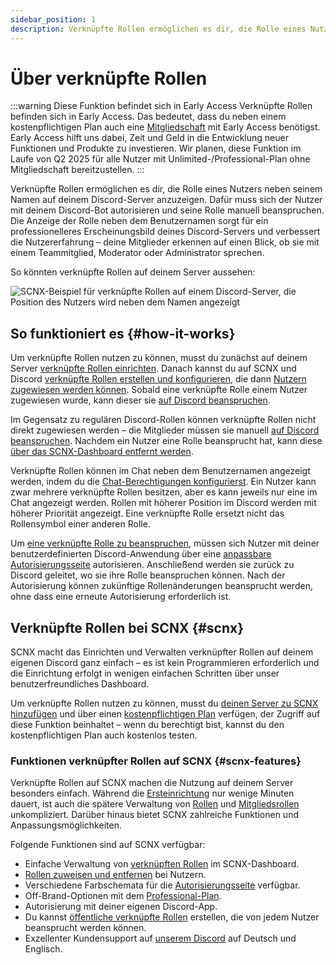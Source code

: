 ```yaml
---
sidebar_position: 1
description: Verknüpfte Rollen ermöglichen es dir, die Rolle eines Nutzers direkt neben seinem Benutzernamen im Chat anzuzeigen.
---
```


# Über verknüpfte Rollen

:::warning Diese Funktion befindet sich in Early Access
Verknüpfte Rollen befinden sich in Early Access. Das bedeutet, dass du neben einem kostenpflichtigen Plan auch eine [Mitgliedschaft](https://membership.scootkit.com) mit Early Access benötigst. Early Access hilft uns dabei, Zeit und Geld in die Entwicklung neuer Funktionen und Produkte zu investieren. Wir planen, diese Funktion im Laufe von Q2 2025 für alle Nutzer mit Unlimited-/Professional-Plan ohne Mitgliedschaft bereitzustellen.
:::

Verknüpfte Rollen ermöglichen es dir, die Rolle eines Nutzers neben seinem Namen auf deinem Discord-Server anzuzeigen. Dafür muss sich der Nutzer mit deinem Discord-Bot autorisieren und seine Rolle manuell beanspruchen. Die Anzeige der Rolle neben dem Benutzernamen sorgt für ein professionelleres Erscheinungsbild deines Discord-Servers und verbessert die Nutzererfahrung – deine Mitglieder erkennen auf einen Blick, ob sie mit einem Teammitglied, Moderator oder Administrator sprechen.

So könnten verknüpfte Rollen auf deinem Server aussehen:

![SCNX-Beispiel für verknüpfte Rollen auf einem Discord-Server, die Position des Nutzers wird neben dem Namen angezeigt](https://scnx.app/img/linked-roles-example.png)

## So funktioniert es {#how-it-works}

Um verknüpfte Rollen nutzen zu können, musst du zunächst auf deinem Server [verknüpfte Rollen einrichten](./../linked-roles). Danach kannst du auf SCNX und Discord [verknüpfte Rollen erstellen und konfigurieren](./role-management), die dann [Nutzern zugewiesen werden können](./user-management). Sobald eine verknüpfte Rolle einem Nutzer zugewiesen wurde, kann dieser sie [auf Discord beanspruchen](./claim-roles).

Im Gegensatz zu regulären Discord-Rollen können verknüpfte Rollen nicht direkt zugewiesen werden – die Mitglieder müssen sie manuell [auf Discord beanspruchen](./claim-roles). Nachdem ein Nutzer eine Rolle beansprucht hat, kann diese [über das SCNX-Dashboard entfernt werden](./user-management#remove-role).

Verknüpfte Rollen können im Chat neben dem Benutzernamen angezeigt werden, indem du die [Chat-Berechtigungen konfigurierst](./role-management#display-in-chat). Ein Nutzer kann zwar mehrere verknüpfte Rollen besitzen, aber es kann jeweils nur eine im Chat angezeigt werden. Rollen mit höherer Position im Discord werden mit höherer Priorität angezeigt. Eine verknüpfte Rolle ersetzt nicht das Rollensymbol einer anderen Rolle.

Um [eine verknüpfte Rolle zu beanspruchen](./claim-roles), müssen sich Nutzer mit deiner benutzerdefinierten Discord-Anwendung über eine [anpassbare Autorisierungsseite](./settings#authorization-page) autorisieren. Anschließend werden sie zurück zu Discord geleitet, wo sie ihre Rolle beanspruchen können. Nach der Autorisierung können zukünftige Rollenänderungen beansprucht werden, ohne dass eine erneute Autorisierung erforderlich ist.

## Verknüpfte Rollen bei SCNX {#scnx}

SCNX macht das Einrichten und Verwalten verknüpfter Rollen auf deinem eigenen Discord ganz einfach – es ist kein Programmieren erforderlich und die Einrichtung erfolgt in wenigen einfachen Schritten über unser benutzerfreundliches Dashboard.

Um verknüpfte Rollen nutzen zu können, musst du [deinen Server zu SCNX hinzufügen](./../setup) und über einen [kostenpflichtigen Plan](../scnx/guilds/plans) verfügen, der Zugriff auf diese Funktion beinhaltet – wenn du berechtigt bist, kannst du den kostenpflichtigen Plan auch kostenlos testen.

### Funktionen verknüpfter Rollen auf SCNX {#scnx-features}

Verknüpfte Rollen auf SCNX machen die Nutzung auf deinem Server besonders einfach. Während die [Ersteinrichtung](./../linked-roles) nur wenige Minuten dauert, ist auch die spätere Verwaltung von [Rollen](./role-management) und [Mitgliedsrollen](./user-management) unkompliziert. Darüber hinaus bietet SCNX zahlreiche Funktionen und Anpassungsmöglichkeiten.

Folgende Funktionen sind auf SCNX verfügbar:

* Einfache Verwaltung von [verknüpften Rollen](./role-management) im SCNX-Dashboard.
* [Rollen zuweisen und entfernen](./user-management) bei Nutzern.
* Verschiedene Farbschemata für die [Autorisierungsseite](./settings#authorization-page) verfügbar.
* Off-Brand-Optionen mit dem [Professional-Plan](./../scnx/guilds/plans).
* Autorisierung mit deiner eigenen Discord-App.
* Du kannst [öffentliche verknüpfte Rollen](./role-management#public-roles) erstellen, die von jedem Nutzer beansprucht werden können.
* Exzellenter Kundensupport auf [unserem Discord](https://scootk.it/dc-de) auf Deutsch und Englisch.